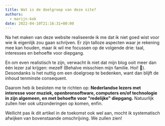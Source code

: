 ```yaml
---
title: Wat is de doelgroep van deze site?
authors:
  - marijn-kok
date: 2022-04-10T21:16:31+00:00
---
```

Na het maken van deze website realiseerde ik me dat ik niet goed wist voor wie ik eigenlijk zou gaan schrijven. Er zijn talloze aspecten waar je rekening mee kan houden, maar ik wil me focussen op de volgende drie: taal, interesses en behoefte voor diepgang.

En om even realistisch te zijn, verwacht ik niet dat mijn blog ooit meer dan één lezer zal krijgen: mezelf (Behalve misschien mijn familie. Hoi! 👋). Desondanks is het nuttig om een doelgroep te bedenken, want dan blijft de inhoud tenminste consequent.

Daarom heb ik besloten me te richten op: **Nederlandse lezers met interesse voor muziek, openbronsoftware, computers en/of technologie in zijn algemeen, en met behoefte voor "redelijke" diepgang.** Natuurlijk zullen hier ook uitzonderingen op komen, enfin.

Wellicht pas ik dit artikel in de toekomst ook wel aan, mocht ik systematisch afwijken van bovenstaande omschrijving. We zullen zien!
